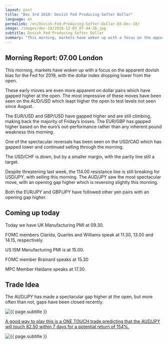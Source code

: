 ```yaml
---
layout: post
title: "Dec 3rd 2018: Dovish Fed Producing Softer Dollar"
language: en
permalink: /en/Dovish-Fed-Producing-Softer-Dollar-03-Dec-18/
image: /images/dec-18/2018-12-03_07-44-26.jpg
subtitle: Dovish Fed Producing Softer Dollar
summary: "This morning, markets have woken up with a focus on the apparent dovish bias for the Fed for 2019, with the dollar index dropping lower from the open"
---
```

## Morning Report: 07.00 London

This morning, markets have woken up with a focus on the apparent dovish bias for the Fed for 2019, with the dollar index dropping lower from the open. 

These early moves are even more apparent on dollar pairs which have gapped higher at the open. The most impressive of these moves have been seen on the AUD/USD which leapt higher the open to test levels not seen since August. 

The EUR/USD and GBP/USD have gapped higher and are still climbing, making back the majority of Friday’s losses. The EUR/GBP has gapped higher based on the euro’s out-performance rather than any inherent pound weakness this morning. 

One of the spectacular reversals has been seen on the USD/CAD which has gapped lower and continued selling through the morning. 

The USD/CHF is down, but by a smaller margin, with the parity line still a target. 

Despite threatening last week, the 114.00 resistance line is still breaking for USD/JPY, with selling this morning. The AUD/JPY saw the most spectacular move, with an opening gap higher which is reversing slightly this morning. 

Both the EUR/JPY and GBP/JPY have followed other yen pairs with an opening gap higher. 

## Coming up today

Today we have UK Manufacturing PMI at 09.30. 

FOMC members Clarida, Quarles and Williams speak at 11.30, 13.00 and 14.15, respectively. 

US ISM Manufacturing PMI is at 15.00.

FOMC member Brainard speaks at 15.30

MPC Member Haldane speaks at 17.30. 

## Trade Idea

The AUD/JPY has made a spectacular gap higher at the open, but more often than not, gaps have been closed recently.

<img class="post-image" src="{{ site.url }}/images/dec-18/2018-12-03_07-44-26.jpg" alt="{{ page.subtitle }}" title="{{ page.subtitle }}">

<a href="%LINK%%?currency=GBP&market=forex&underlying=frxAUDJPY&formname=touchnotouch&duration_amount=7&duration_units=d&amount=10&amount_type=stake&expiry_type=duration&barrier=82.50" target="_blank" rel="noopener noreferrer nofollow">A good way to play this is a ONE TOUCH trade predicting that the AUD/JPY will touch 82.50 within 7 days for a potential return of 154%.</a>

<img class="post-image" src="{{ site.url }}/images/dec-18/2018-12-03_07-42-23.jpg" alt="{{ page.subtitle }}" title="{{ page.subtitle }}">